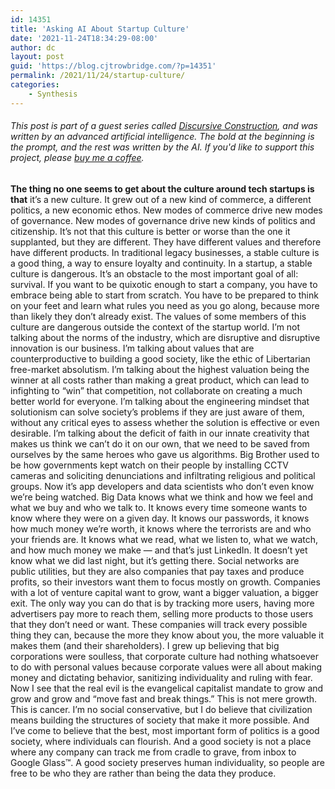 ```yaml
---
id: 14351
title: 'Asking AI About Startup Culture'
date: '2021-11-24T18:34:29-08:00'
author: dc
layout: post
guid: 'https://blog.cjtrowbridge.com/?p=14351'
permalink: /2021/11/24/startup-culture/
categories:
    - Synthesis
---
```


###### This post is part of a guest series called [Discursive Construction](https://blog.cjtrowbridge.com/2021/11/24/discursive-construction-ai-generated-essays-and-analysis/), and was written by an advanced artificial intelligence. The bold at the beginning is the prompt, and the rest was written by the AI. If you'd like to support this project, please [buy me a coffee](https://www.buymeacoffee.com/cjtrowbridge).

 **The thing no one seems to get about the culture around tech startups is that** it’s a new culture. It grew out of a new kind of commerce, a different politics, a new economic ethos. New modes of commerce drive new modes of governance. New modes of governance drive new kinds of politics and citizenship. It’s not that this culture is better or worse than the one it supplanted, but they are different. They have different values and therefore have different products. In traditional legacy businesses, a stable culture is a good thing, a way to ensure loyalty and continuity. In a startup, a stable culture is dangerous. It’s an obstacle to the most important goal of all: survival. If you want to be quixotic enough to start a company, you have to embrace being able to start from scratch. You have to be prepared to think on your feet and learn what rules you need as you go along, because more than likely they don’t already exist. The values of some members of this culture are dangerous outside the context of the startup world. I’m not talking about the norms of the industry, which are disruptive and disruptive innovation is our business. I’m talking about values that are counterproductive to building a good society, like the ethic of Libertarian free-market absolutism. I’m talking about the highest valuation being the winner at all costs rather than making a great product, which can lead to infighting to “win” that competition, not collaborate on creating a much better world for everyone. I’m talking about the engineering mindset that solutionism can solve society’s problems if they are just aware of them, without any critical eyes to assess whether the solution is effective or even desirable. I’m talking about the deficit of faith in our innate creativity that makes us think we can’t do it on our own, that we need to be saved from ourselves by the same heroes who gave us algorithms. Big Brother used to be how governments kept watch on their people by installing CCTV cameras and soliciting denunciations and infiltrating religious and political groups. Now it’s app developers and data scientists who don’t even know we’re being watched. Big Data knows what we think and how we feel and what we buy and who we talk to. It knows every time someone wants to know where they were on a given day. It knows our passwords, it knows how much money we’re worth, it knows where the terrorists are and who your friends are. It knows what we read, what we listen to, what we watch, and how much money we make — and that’s just LinkedIn. It doesn’t yet know what we did last night, but it’s getting there. Social networks are public utilities, but they are also companies that pay taxes and produce profits, so their investors want them to focus mostly on growth. Companies with a lot of venture capital want to grow, want a bigger valuation, a bigger exit. The only way you can do that is by tracking more users, having more advertisers pay more to reach them, selling more products to those users that they don’t need or want. These companies will track every possible thing they can, because the more they know about you, the more valuable it makes them (and their shareholders). I grew up believing that big corporations were soulless, that corporate culture had nothing whatsoever to do with personal values because corporate values were all about making money and dictating behavior, sanitizing individuality and ruling with fear. Now I see that the real evil is the evangelical capitalist mandate to grow and grow and grow and “move fast and break things.” This is not mere growth. This is cancer. I’m no social conservative, but I do believe that civilization means building the structures of society that make it more possible. And I’ve come to believe that the best, most important form of politics is a good society, where individuals can flourish. And a good society is not a place where any company can track me from cradle to grave, from inbox to Google Glass™. A good society preserves human individuality, so people are free to be who they are rather than being the data they produce.